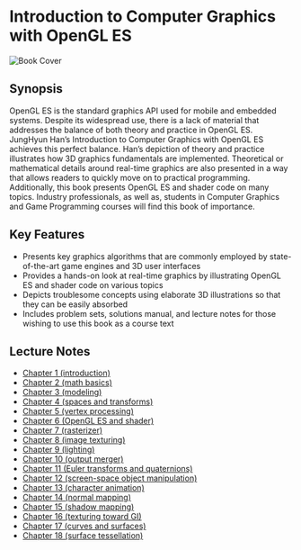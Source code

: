 # Introduction to Computer Graphics with OpenGL ES

![Book Cover](http://media.korea.ac.kr/books/covers/2/eng.jpg)

## Synopsis

OpenGL ES is the standard graphics API used for mobile and embedded systems. Despite its widespread use, there is a lack of material that addresses the balance of both theory and practice in OpenGL ES. JungHyun Han’s Introduction to Computer Graphics with OpenGL ES achieves this perfect balance. Han’s depiction of theory and practice illustrates how 3D graphics fundamentals are implemented. Theoretical or mathematical details around real-time graphics are also presented in a way that allows readers to quickly move on to practical programming. Additionally, this book presents OpenGL ES and shader code on many topics. Industry professionals, as well as, students in Computer Graphics and Game Programming courses will find this book of importance. 

## Key Features

- Presents key graphics algorithms that are commonly employed by state-of-the-art game engines and 3D user interfaces
- Provides a hands-on look at real-time graphics by illustrating OpenGL ES and shader code on various topics
- Depicts troublesome concepts using elaborate 3D illustrations so that they can be easily absorbed
- Includes problem sets, solutions manual, and lecture notes for those wishing to use this book as a course text

## Lecture Notes
- [Chapter 1 (introduction)](http://media.korea.ac.kr/books/notes/2/chapter%201%20(introduction).ppt)
- [Chapter 2 (math basics)](http://media.korea.ac.kr/books/notes/2/chapter%202%20(math%20basics).ppt)
- [Chapter 3 (modeling)](http://media.korea.ac.kr/books/notes/2/chapter%203%20(modeling).ppt)
- [Chapter 4 (spaces and transforms)](http://media.korea.ac.kr/books/notes/2/chapter%204%20(spaces%20and%20transforms).ppt)
- [Chapter 5 (vertex processing)](http://media.korea.ac.kr/books/notes/2/chapter%205%20(vertex%20processing).ppt)
- [Chapter 6 (OpenGL ES and shader)](http://media.korea.ac.kr/books/notes/2/chapter%206%20(OpenGL%20ES%20and%20shader).ppt)
- [Chapter 7 (rasterizer)](http://media.korea.ac.kr/books/notes/2/chapter%207%20(rasterizer).ppt)
- [Chapter 8 (image texturing)](http://media.korea.ac.kr/books/notes/2/chapter%208%20(image%20texturing).ppt)
- [Chapter 9 (lighting)](http://media.korea.ac.kr/books/notes/2/chapter%209%20(lighting).ppt)
- [Chapter 10 (output merger)](http://media.korea.ac.kr/books/notes/2/chapter%2010%20(output%20merger).ppt)
- [Chapter 11 (Euler transforms and quaternions)](http://media.korea.ac.kr/books/notes/2/chapter%2011%20(Euler%20transforms%20and%20quaternions).ppt)
- [Chapter 12 (screen-space object manipulation)](http://media.korea.ac.kr/books/notes/2/chapter%2012%20(screen-space%20object%20manipulation).ppt)
- [Chapter 13 (character animation)](http://media.korea.ac.kr/books/notes/2/chapter%2013%20(character%20animation).ppt)
- [Chapter 14 (normal mapping)](http://media.korea.ac.kr/books/notes/2/chapter%2014%20(normal%20mapping).ppt)
- [Chapter 15 (shadow mapping)](http://media.korea.ac.kr/books/notes/2/chapter%2015%20(shadow%20mapping).ppt)
- [Chapter 16 (texturing toward GI)](http://media.korea.ac.kr/books/notes/2/chapter%2016%20(texturing%20toward%20GI).ppt)
- [Chapter 17 (curves and surfaces)](http://media.korea.ac.kr/books/notes/2/chapter%2017%20(curves%20and%20surfaces).ppt)
- [Chapter 18 (surface tessellation)](http://media.korea.ac.kr/books/notes/2/chapter%2018%20(surface%20tessellation).ppt)
